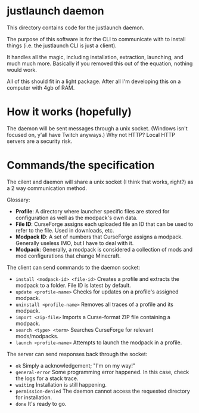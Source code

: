 # justlaunch daemon

This directory contains code for the justlaunch daemon.

The purpose of this software is for the CLI to communicate with to install things (i.e. the justlaunch CLI is just a client).

It handles all the magic, including installation, extraction, launching, and much much more. Basically if you removed this out of the equation, nothing would work.

All of this should fit in a light package. After all I'm developing this on a computer with 4gb of RAM.

# How it works (hopefully)

The daemon will be sent messages through a unix socket. (Windows isn't focused on, y'all have Twitch anyways.)
Why not HTTP? Local HTTP servers are a security risk.

# Commands/the specification
The cilent and daemon will share a unix socket (I think that works, right?) as a 2 way communication method.

Glossary:
- **Profile**: A directory where launcher specific files are stored for configuration as well as the modpack's own data.
- **File ID**: CurseForge assigns each uploaded file an ID that can be used to refer to the file. Used in downloads, etc.
- **Modpack ID**: A set of numbers that CurseForge assigns a modpack. Generally useless IMO, but I have to deal with it.
- **Modpack**: Generally, a modpack is considered a collection of mods and mod configurations that change Minecraft.


The client can send commands to the daemon socket:
- `install <modpack-id> <file-id>` Creates a profile and extracts the modpack to a folder. File ID is latest by default.
- `update <profile-name>` Checks for updates on a profile's assigned modpack.
- `uninstall <profile-name>` Removes all traces of a profile and its modpack.
- `import <zip-file>` Imports a Curse-format ZIP file containing a modpack.
- `search <type> <term>` Searches CurseForge for relevant mods/modpacks.
- `launch <profile-name>` Attempts to launch the modpack in a profile.

The server can send responses back through the socket:
- `ok` Simply a acknowledgement; "I'm on my way!"
- `general-error` Some programming error happened. In this case, check the logs for a stack trace.
- `waiting` Installation is still happening.
- `permission-denied` The daemon cannot access the requested directory for installation.
- `done` It's ready to go.
